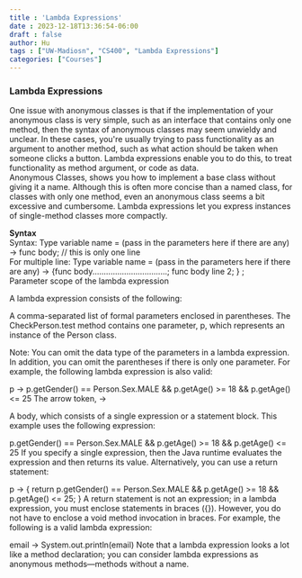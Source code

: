 ```yaml
---
title : 'Lambda Expressions'
date : 2023-12-18T13:36:54-06:00
draft : false
author: Hu
tags : ["UW-Madiosn", "CS400", "Lambda Expressions"]
categories: ["Courses"]
---
```


### Lambda Expressions  

One issue with anonymous classes is that if the implementation of your anonymous class is very simple, such as an interface that contains only one method, then the syntax of anonymous classes may seem unwieldy and unclear. In these cases, you're usually trying to pass functionality as an argument to another method, such as what action should be taken when someone clicks a button. Lambda expressions enable you to do this, to treat functionality as method argument, or code as data.   
Anonymous Classes, shows you how to implement a base class without giving it a name. Although this is often more concise than a named class, for classes with only one method, even an anonymous class seems a bit excessive and cumbersome. Lambda expressions let you express instances of single-method classes more compactly.  

**Syntax**  
Syntax: Type variable name = (pass in the parameters here if there are any) -> func body; // this is only one line  
For multiple line: Type variable name = (pass in the parameters here if there are any) -> {func body.................................;  func body line 2; } ;  
Parameter scope of the lambda expression   

A lambda expression consists of the following:

A comma-separated list of formal parameters enclosed in parentheses. The CheckPerson.test method contains one parameter, p, which represents an instance of the Person class.

Note: You can omit the data type of the parameters in a lambda expression. In addition, you can omit the parentheses if there is only one parameter. For example, the following lambda expression is also valid:

p -> p.getGender() == Person.Sex.MALE 
    && p.getAge() >= 18
    && p.getAge() <= 25
The arrow token, ->

A body, which consists of a single expression or a statement block. This example uses the following expression:

p.getGender() == Person.Sex.MALE 
    && p.getAge() >= 18
    && p.getAge() <= 25
If you specify a single expression, then the Java runtime evaluates the expression and then returns its value. Alternatively, you can use a return statement:

p -> {
    return p.getGender() == Person.Sex.MALE
        && p.getAge() >= 18
        && p.getAge() <= 25;
}
A return statement is not an expression; in a lambda expression, you must enclose statements in braces ({}). However, you do not have to enclose a void method invocation in braces. For example, the following is a valid lambda expression:

email -> System.out.println(email)
Note that a lambda expression looks a lot like a method declaration; you can consider lambda expressions as anonymous methods—methods without a name.